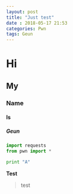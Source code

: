 ```yaml
---
layout: post
title: "Just test"
date : 2018-05-17 21:53
categories: Pwn
tags: Geun
---
```


# Hi
## My
### Name
#### Is
##### Geun


```python
import requests
from pwn import *

print "A"
```



**Test**
>test

